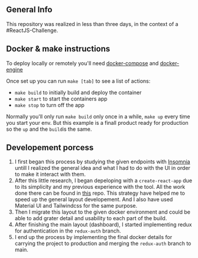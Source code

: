 ## General Info ##
This repository was realized in less than three days, in the context of a #ReactJS-Challenge.

## Docker & make instructions ##
To deploy locally or remotely you'll need [docker-compose](https://docs.docker.com/compose/install/) and [docker-engine](https://docs.docker.com/engine/installation/linux/ubuntulinux/)

Once set up you can run `make [tab]` to see a list of actions:

  *  `make build` to initially build and deploy the container
  *  `make start` to start the containers app
  *  `make stop` to turn off the app
  
Normally you'll only run `make build` only once in a while, `make up` every time you start your env.
But this example is a finall product ready for production so the `up` and the `build`is the same.

## Developement porcess ##
1) I first began this process by studying the given endpoints with [Insomnia](http://insomnia.rest) untill 
I realized the general idea and what I had to do with the UI in order to make it interact with them.
2) After this little research, I began depeloping with a `create-react-app` due to its simplicity 
and my previous experience with the tool. All the work done there can be found in [this](https://github.com/tomaselizondo/ReactDevChallenge-utils) repo.
This strategy have helped me to speed up the general layout developement. 
And I also have used Material UI and Tailwindcss for the same purpose.
3) Then I migrate this layout to the given docker environment and could be able to add grater detail and usability
to each part of the build.
4) After finishing the main layout (dashboard), I started implementing redux for authentication in the `redux-auth` branch.
5) I end up the process by implementing the final docker details for carrying the project to production and merging the `redux-auth` branch to main.
